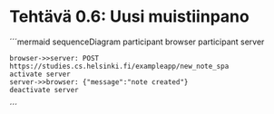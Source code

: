 # Tehtävä 0.6: Uusi muistiinpano
´´´mermaid
sequenceDiagram
    participant browser
    participant server

    browser->>server: POST https://studies.cs.helsinki.fi/exampleapp/new_note_spa
    activate server
    server->>browser: {"message":"note created"}
    deactivate server
´´´
